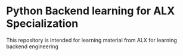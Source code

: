 # Python Backend learning for ALX Specialization
This repository is intended for learning material from ALX for learning backend engineering
